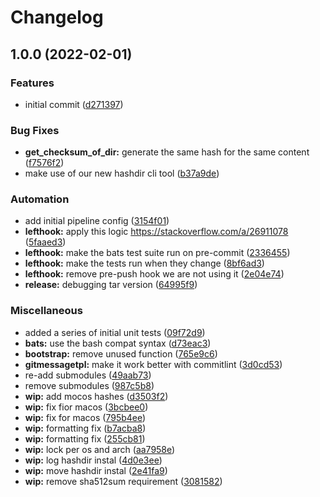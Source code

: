 # Changelog

## 1.0.0 (2022-02-01)


### Features

* initial commit ([d271397](https://www.github.com/brad-jones/asdf-bootstrap/commit/d2713975d1d3a97e86cac51d2789b383b7c76972))


### Bug Fixes

* **get_checksum_of_dir:** generate the same hash for the same content ([f7576f2](https://www.github.com/brad-jones/asdf-bootstrap/commit/f7576f20b44a36a87a96c2f00db92e24b8ea98f7))
* make use of our new hashdir cli tool ([b37a9de](https://www.github.com/brad-jones/asdf-bootstrap/commit/b37a9dedfe1865f74d67a769fb9a0afd2a130f71))


### Automation

* add initial pipeline config ([3154f01](https://www.github.com/brad-jones/asdf-bootstrap/commit/3154f01b13e7db7cc3e05f8cd181bd9ec35ab895))
* **lefthook:** apply this logic https://stackoverflow.com/a/26911078 ([5faaed3](https://www.github.com/brad-jones/asdf-bootstrap/commit/5faaed3571fae051ac5312401cb0d382fc0399d2))
* **lefthook:** make the bats test suite run on pre-commit ([2336455](https://www.github.com/brad-jones/asdf-bootstrap/commit/2336455e284375a00cd11c5cc0101cc7aa783e1d))
* **lefthook:** make the tests run when they change ([8bf6ad3](https://www.github.com/brad-jones/asdf-bootstrap/commit/8bf6ad37a7b7db87a36177bf18a23d049fe517d4))
* **lefthook:** remove pre-push hook we are not using it ([2e04e74](https://www.github.com/brad-jones/asdf-bootstrap/commit/2e04e747f384e2eeba0160cfee1e08433976b7be))
* **release:** debugging tar version ([64995f9](https://www.github.com/brad-jones/asdf-bootstrap/commit/64995f91af3dc7ab1db60a707c56d7615a2d7805))


### Miscellaneous

* added a series of initial unit tests ([09f72d9](https://www.github.com/brad-jones/asdf-bootstrap/commit/09f72d96be5a6b9a5328177be1643533d760f844))
* **bats:** use the bash compat syntax ([d73eac3](https://www.github.com/brad-jones/asdf-bootstrap/commit/d73eac37f23543ea0be7b7853ae796e809e7de6f))
* **bootstrap:** remove unused function ([765e9c6](https://www.github.com/brad-jones/asdf-bootstrap/commit/765e9c6c161fe44846030686ca4772341b4a93d8))
* **gitmessagetpl:** make it work better with commitlint ([3d0cd53](https://www.github.com/brad-jones/asdf-bootstrap/commit/3d0cd532c1212ecff7211cb5adfeba7f8cb854ba))
* re-add submodules ([49aab73](https://www.github.com/brad-jones/asdf-bootstrap/commit/49aab735c4439b2356b5badb3d835157f85a9d1e))
* remove submodules ([987c5b8](https://www.github.com/brad-jones/asdf-bootstrap/commit/987c5b8ff462a9ff0b299692eaa81b7395caa279))
* **wip:** add mocos hashes ([d3503f2](https://www.github.com/brad-jones/asdf-bootstrap/commit/d3503f22ef9a2f5b376a7b26bbc23f2d3dad877c))
* **wip:** fix fior macos ([3bcbee0](https://www.github.com/brad-jones/asdf-bootstrap/commit/3bcbee03a7769bd32855a9cdc120bb5fb2ec570f))
* **wip:** fix for macos ([795b4ee](https://www.github.com/brad-jones/asdf-bootstrap/commit/795b4ee430e54343b6950799377c784d8c08d947))
* **wip:** formatting fix ([b7acba8](https://www.github.com/brad-jones/asdf-bootstrap/commit/b7acba87686248591778f081087d3a94101dc4d5))
* **wip:** formatting fix ([255cb81](https://www.github.com/brad-jones/asdf-bootstrap/commit/255cb81c40f2de8b8476f662a810a7f3ee49af34))
* **wip:** lock per os and arch ([aa7958e](https://www.github.com/brad-jones/asdf-bootstrap/commit/aa7958e7bc000080496aab9fa82f2e35eb7148e6))
* **wip:** log hashdir instal ([4d0e3ee](https://www.github.com/brad-jones/asdf-bootstrap/commit/4d0e3eed2e49110e520d82ac71bc13377a2b6941))
* **wip:** move hashdir instal ([2e41fa9](https://www.github.com/brad-jones/asdf-bootstrap/commit/2e41fa912c4637102c4c9a0fa1609a9951d53054))
* **wip:** remove sha512sum requirement ([3081582](https://www.github.com/brad-jones/asdf-bootstrap/commit/3081582d3a8f37d36c85bf6caca1c261c8c37b19))
